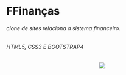 
# FFinanças 
###### clone de sites relaciona a sistema financeiro.
###### HTML5, CSS3 E BOOTSTRAP4

<p align="center">
  <img src="https://github.com/oliveiradeflavio/frontend/blob/main/template_ffinancas/img/templatepronto.png">
</p>

